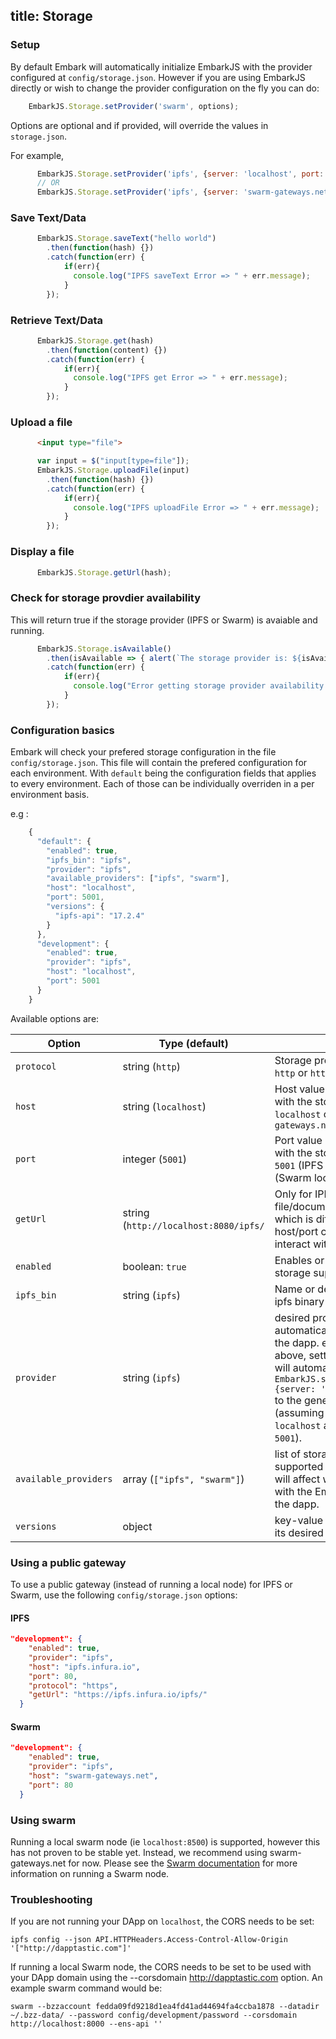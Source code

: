 title: Storage
---

### Setup

By default Embark will automatically initialize EmbarkJS with the provider configured at `config/storage.json`. However if you are using EmbarkJS directly or wish to change the provider configuration on the fly you can do:

```Javascript
    EmbarkJS.Storage.setProvider('swarm', options);
```
Options are optional and if provided, will override the values in `storage.json`. 

For example,
```Javascript
      EmbarkJS.Storage.setProvider('ipfs', {server: 'localhost', port: '5001'});
      // OR
      EmbarkJS.Storage.setProvider('ipfs', {server: 'swarm-gateways.net', port: '80'});
```

### Save Text/Data

```Javascript
      EmbarkJS.Storage.saveText("hello world")
        .then(function(hash) {})
        .catch(function(err) {
            if(err){
              console.log("IPFS saveText Error => " + err.message);
            }
        });
```

### Retrieve Text/Data

```Javascript
      EmbarkJS.Storage.get(hash)
        .then(function(content) {})
        .catch(function(err) {
            if(err){
              console.log("IPFS get Error => " + err.message);
            }
        });
```

### Upload a file

```Html
      <input type="file">
```

```Javascript
      var input = $("input[type=file"]);
      EmbarkJS.Storage.uploadFile(input)
        .then(function(hash) {})
        .catch(function(err) {
            if(err){
              console.log("IPFS uploadFile Error => " + err.message);
            }
        });
```

### Display a file

```Javascript
      EmbarkJS.Storage.getUrl(hash);
```

### Check for storage provdier availability
This will return true if the storage provider (IPFS or Swarm) is avaiable and running. 

```Javascript
      EmbarkJS.Storage.isAvailable()
        .then(isAvailable => { alert(`The storage provider is: ${isAvailable ? 'available' : 'not available'}`) })
        .catch(function(err) {
            if(err){
              console.log("Error getting storage provider availability => " + err.message);
            }
        });
```

### Configuration basics

Embark will check your prefered storage configuration in the file ``config/storage.json``. This file will contain the prefered configuration for each environment. With ``default`` being the configuration fields that applies to every environment. Each of those can be individually overriden in a per environment basis.

e.g :

```Javascript
    {
      "default": {
        "enabled": true,
        "ipfs_bin": "ipfs",
        "provider": "ipfs",
        "available_providers": ["ipfs", "swarm"],
        "host": "localhost",
        "port": 5001,
        "versions": {
          "ipfs-api": "17.2.4"
        }
      },
      "development": {
        "enabled": true,
        "provider": "ipfs",
        "host": "localhost",
        "port": 5001
      }
    }
```

Available options are:

Option | Type (default) | Value         
--- | --- | --- 
`protocol`    | string (`http`) | Storage provider protocol, ie `http` or `https`
`host`        | string (`localhost`) | Host value used to interact with the storage provider, ie `localhost` or `swarm-gateways.net`
`port`        | integer (`5001`) | Port value used to interact with the storage provider, ie `5001` (IPFS local node) or `8500` (Swarm local node) or `80`
`getUrl`      | string (`http://localhost:8080/ipfs/` | Only for IPFS. This sets the file/document retrieval URL, which is different than the host/port combination used to interact with the IPFS api.
`enabled`    | boolean: `true` | Enables or completly disables storage support
`ipfs_bin`    | string (`ipfs`) | Name or desired path to the ipfs binary
`provider`    | string (`ipfs`) | desired provider to automatically connect to on the dapp. e.g in the example above, setting this to ``"ipfs"`` will automaticaly add ``EmbarkJS.setProvider('ipfs', {server: 'localhost', 5001})`` to the generated code (assuming `host` is set to `localhost` and `port` is set to `5001`).
`available_providers`    | array (`["ipfs", "swarm"]`) | list of storages to be supported on the dapp. This will affect what's available with the EmbarkJS library on the dapp.
`versions`    | object | key-value hash of library and its desired version

### Using a public gateway

To use a public gateway (instead of running a local node) for IPFS or Swarm, use the following `config/storage.json` options:
#### IPFS
```json
"development": {
    "enabled": true,
    "provider": "ipfs",
    "host": "ipfs.infura.io",
    "port": 80,
    "protocol": "https",
    "getUrl": "https://ipfs.infura.io/ipfs/"
  }
```

#### Swarm
```json
"development": {
    "enabled": true,
    "provider": "ipfs",
    "host": "swarm-gateways.net",
    "port": 80
  }
```

### Using swarm
Running a local swarm node (ie `localhost:8500`) is supported, however this has not proven to be stable yet. Instead, we recommend using swarm-gateways.net for now.
Please see the [Swarm documentation](http://swarm-guide.readthedocs.io/en/latest/runninganode.html) for more information on running a Swarm node.

### Troubleshooting

If you are not running your DApp on `localhost`, the CORS needs to be set:

```
ipfs config --json API.HTTPHeaders.Access-Control-Allow-Origin '["http://dapptastic.com"]'
```

If running a local Swarm node, the CORS needs to be set to be used with your DApp domain using the --corsdomain http://dapptastic.com option. An example swarm command would be:

```
swarm --bzzaccount fedda09fd9218d1ea4fd41ad44694fa4ccba1878 --datadir ~/.bzz-data/ --password config/development/password --corsdomain http://localhost:8000 --ens-api ''
```

